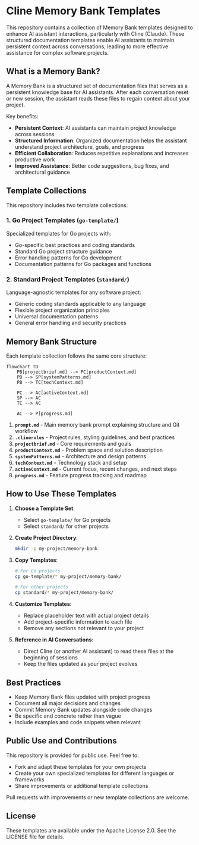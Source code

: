 # Cline Memory Bank Templates

This repository contains a collection of Memory Bank templates designed to enhance AI assistant interactions, particularly with Cline (Claude). These structured documentation templates enable AI assistants to maintain persistent context across conversations, leading to more effective assistance for complex software projects. 

## What is a Memory Bank?

A Memory Bank is a structured set of documentation files that serves as a persistent knowledge base for AI assistants. After each conversation reset or new session, the assistant reads these files to regain context about your project.

Key benefits:
- **Persistent Context**: AI assistants can maintain project knowledge across sessions
- **Structured Information**: Organized documentation helps the assistant understand project architecture, goals, and progress
- **Efficient Collaboration**: Reduces repetitive explanations and increases productive work
- **Improved Assistance**: Better code suggestions, bug fixes, and architectural guidance

## Template Collections

This repository includes two template collections:

### 1. Go Project Templates (`go-template/`)

Specialized templates for Go projects with:
- Go-specific best practices and coding standards
- Standard Go project structure guidance
- Error handling patterns for Go development
- Documentation patterns for Go packages and functions

### 2. Standard Project Templates (`standard/`)

Language-agnostic templates for any software project:
- Generic coding standards applicable to any language
- Flexible project organization principles
- Universal documentation patterns
- General error handling and security practices

## Memory Bank Structure

Each template collection follows the same core structure:

```mermaid
flowchart TD
    PB[projectbrief.md] --> PC[productContext.md]
    PB --> SP[systemPatterns.md]
    PB --> TC[techContext.md]
    
    PC --> AC[activeContext.md]
    SP --> AC
    TC --> AC
    
    AC --> P[progress.md]
```

1. **`prompt.md`** - Main memory bank prompt explaining structure and Git workflow
2. **`.clinerules`** - Project rules, styling guidelines, and best practices
3. **`projectbrief.md`** - Core requirements and goals
4. **`productContext.md`** - Problem space and solution description
5. **`systemPatterns.md`** - Architecture and design patterns
6. **`techContext.md`** - Technology stack and setup
7. **`activeContext.md`** - Current focus, recent changes, and next steps
8. **`progress.md`** - Feature progress tracking and roadmap

## How to Use These Templates

1. **Choose a Template Set**:
   - Select `go-template/` for Go projects
   - Select `standard/` for other projects

2. **Create Project Directory**:
   ```bash
   mkdir -p my-project/memory-bank
   ```

3. **Copy Templates**:
   ```bash
   # For Go projects
   cp go-template/* my-project/memory-bank/
   
   # For other projects
   cp standard/* my-project/memory-bank/
   ```

4. **Customize Templates**:
   - Replace placeholder text with actual project details
   - Add project-specific information to each file
   - Remove any sections not relevant to your project

5. **Reference in AI Conversations**:
   - Direct Cline (or another AI assistant) to read these files at the beginning of sessions
   - Keep the files updated as your project evolves

## Best Practices

- Keep Memory Bank files updated with project progress
- Document all major decisions and changes
- Commit Memory Bank updates alongside code changes
- Be specific and concrete rather than vague
- Include examples and code snippets when relevant

## Public Use and Contributions

This repository is provided for public use. Feel free to:
- Fork and adapt these templates for your own projects
- Create your own specialized templates for different languages or frameworks
- Share improvements or additional template collections

Pull requests with improvements or new template collections are welcome.

## License

These templates are available under the Apache License 2.0. See the LICENSE file for details.
